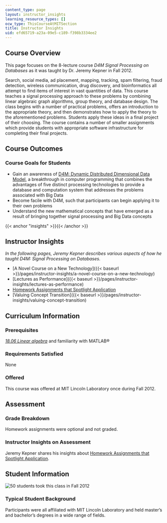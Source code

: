 ```yaml
---
content_type: page
layout: instructor_insights
learning_resource_types: []
ocw_type: ThisCourseAtMITSection
title: Instructor Insights
uid: efd65719-a23a-09e5-c189-f398b3334ee2
---
```


Course Overview
---------------

This page focuses on the 8-lecture course _D4M Signal Processing on Databases_ as it was taught by Dr. Jeremy Kepner in Fall 2012.

Search, social media, ad placement, mapping, tracking, spam filtering, fraud detection, wireless communication, drug discovery, and bioinformatics all attempt to find items of interest in vast quantities of data. This course teaches a signal processing approach to these problems by combining linear algebraic graph algorithms, group theory, and database design. The class begins with a number of practical problems, offers an introduction to the appropriate theory, and then demonstrates how to apply the theory to the aforementioned problems. Students apply these ideas in a final project of their choosing. The course contains a number of smaller assignments which provide students with appropriate software infrastructure for completing their final projects.

Course Outcomes
---------------

### Course Goals for Students

*   Gain an awareness of [D4M: Dynamic Distributed Dimensional Data Model](http://www.mit.edu/~kepner/D4M/), a breakthrough in computer programming that combines the advantages of five distinct processing technologies to provide a database and computation system that addresses the problems associated with Big Data
*   Become facile with D4M, such that participants can begin applying it to their own problems
*   Understand the new mathematical concepts that have emerged as a result of bringing together signal processing and Big Data concepts

{{< anchor "insights" >}}{{< /anchor >}}

Instructor Insights
-------------------

_In the following pages, Jeremy Kepner describes various aspects of how he taught_ _D4M: Signal Processing on Databases._

*   [A Novel Course on a New Technology]({{< baseurl >}}/pages/instructor-insights/a-novel-course-on-a-new-technology)
*   [Lectures as Performance]({{< baseurl >}}/pages/instructor-insights/lectures-as-performance)
*   [Homework Assignments that Spotlight Application](/resources/res-ll-005-mathematics-of-big-data-and-machine-learning-january-iap-2020/instructor-insights/homework-assignments-that-spotlight-application/)
*   [Valuing Concept Transition]({{< baseurl >}}/pages/instructor-insights/valuing-concept-transition)

Curriculum Information
----------------------

### Prerequisites

[_18.06 Linear algebra_](/courses/18-06sc-linear-algebra-fall-2011/) and familiarity with MATLAB®

### Requirements Satisfied

None

### Offered

This course was offered at MIT Lincoln Laboratory once during Fall 2012.

Assessment
----------

### Grade Breakdown

Homework assignments were optional and not graded.

### Instructor Insights on Assessment

Jeremy Kepner shares his insights about [Homework Assignments that Spotlight Application](/courses/res-ll-005-d4m-signal-processing-on-databases-fall-2012/pages/instructor-insights/homework-assignments-that-spotlight-application).

Student Information
-------------------

![50 students took this class in Fall 2012](/courses/res-ll-005-d4m-signal-processing-on-databases-fall-2012/resources/50)

### Typical Student Background

Participants were all affiliated with MIT Lincoln Laboratory and held master’s and bachelor’s degrees in a wide range of fields.